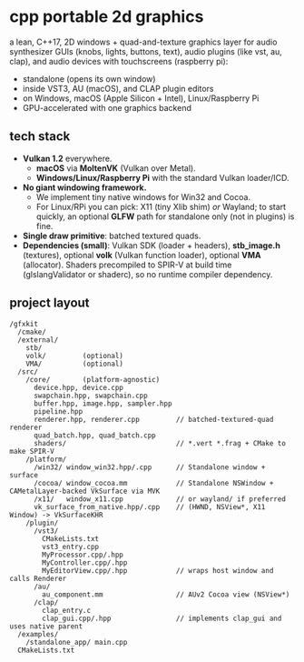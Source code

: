 
# cpp portable 2d graphics

a lean, C++17, 2D windows + quad-and-texture graphics layer for audio synthesizer GUIs (knobs, lights, buttons, text), audio plugins (like vst, au, clap), and audio devices with touchscreens (raspberry pi):

 - standalone (opens its own window)
 - inside VST3, AU (macOS), and CLAP plugin editors
 - on Windows, macOS (Apple Silicon + Intel), Linux/Raspberry Pi
 - GPU-accelerated with one graphics backend


## tech stack

 - **Vulkan 1.2** everywhere.
   - **macOS** via **MoltenVK** (Vulkan over Metal).
   - **Windows/Linux/Raspberry Pi** with the standard Vulkan loader/ICD.
 - **No giant windowing framework.**
   - We implement tiny native windows for Win32 and Cocoa.
   - For Linux/RPi you can pick: X11 (tiny Xlib shim) *or* Wayland; to start quickly, an optional **GLFW** path for standalone only (not in plugins) is fine.
 - **Single draw primitive**: batched textured quads.
 - **Dependencies (small)**: Vulkan SDK (loader + headers), **stb_image.h** (textures), optional **volk** (Vulkan function loader), optional **VMA** (allocator). Shaders precompiled to SPIR-V at build time (glslangValidator or shaderc), so no runtime compiler dependency.

## project layout

```
/gfxkit
  /cmake/
  /external/
    stb/
    volk/         (optional)
    VMA/          (optional)
  /src/
    /core/        (platform-agnostic)
      device.hpp, device.cpp
      swapchain.hpp, swapchain.cpp
      buffer.hpp, image.hpp, sampler.hpp
      pipeline.hpp
      renderer.hpp, renderer.cpp         // batched-textured-quad renderer
      quad_batch.hpp, quad_batch.cpp
      shaders/                           // *.vert *.frag + CMake to make SPIR-V
    /platform/
      /win32/ window_win32.hpp/.cpp      // Standalone window + surface
      /cocoa/ window_cocoa.mm            // Standalone NSWindow + CAMetalLayer-backed VkSurface via MVK
      /x11/   window_x11.cpp             // or wayland/ if preferred
      vk_surface_from_native.hpp/.cpp    // (HWND, NSView*, X11 Window) -> VkSurfaceKHR
    /plugin/
      /vst3/
        CMakeLists.txt
        vst3_entry.cpp
        MyProcessor.cpp/.hpp
        MyController.cpp/.hpp
        MyEditorView.cpp/.hpp            // wraps host window and calls Renderer
      /au/
        au_component.mm                  // AUv2 Cocoa view (NSView*)
      /clap/
        clap_entry.c
        clap_gui.cpp/.hpp                // implements clap_gui and uses native parent
  /examples/
    /standalone_app/ main.cpp
  CMakeLists.txt
```


